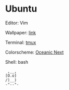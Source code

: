 # Ubuntu
Editor: Vim

Wallpaper: [link](https://user-images.githubusercontent.com/27065646/41817943-04e95ede-77a5-11e8-91f5-27c6b7e1070d.jpg)

Terminal: [tmux](https://github.com/tmux/tmux)

Colorscheme: [Oceanic Next](https://github.com/voronianski/oceanic-next-color-scheme)

Shell: bash

```
 ,__,
[O.o]
/)__)
-"--"-
```
